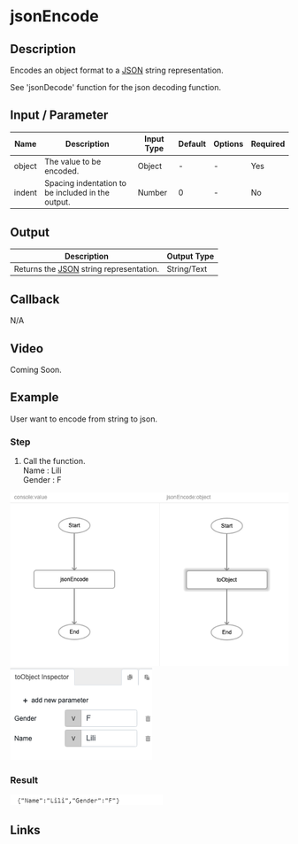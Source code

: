 # jsonEncode

## Description

Encodes an object format to a [JSON][JSON] string representation.

See 'jsonDecode' function for the json decoding function.

## Input / Parameter

| Name | Description | Input Type | Default | Options | Required |
| ------ | ------ | ------ | ------ | ------ | ------ |
| object | The value to be encoded. | Object | - | - | Yes |
| indent | Spacing indentation to be included in the output. | Number | 0 | - | No |

## Output

| Description | Output Type |
| ------ | ------ |
| Returns the [JSON][JSON] string representation. | String/Text |

## Callback

N/A

## Video

Coming Soon.

<!-- Format: [![Video]({image-path}?raw=true)]({url-link}) -->

## Example

User want to encode from string to json.

### Step

1. Call the function.
   <br>
   Name : Lili<br />
   Gender : F<br />

  ![](./jsonEncode-step-1.png?raw=true)
  ![](./jsonEncode-step-2.png?raw=true)
    
### Result

 ![](../../../../document/function/Conversion/jsonEncode/jsonEncode-result-1.png?raw=true)
    


## Links

[JSON]: <https://www.json.org/json-en.html>